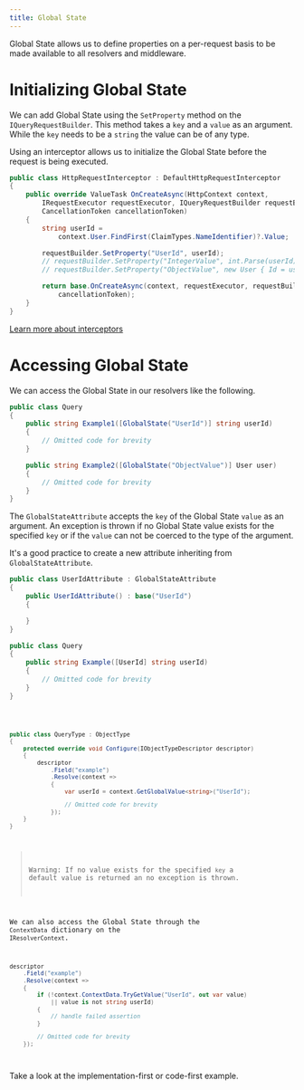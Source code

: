 ```yaml
---
title: Global State
---
```


Global State allows us to define properties on a per-request basis to be made available to all resolvers and middleware.

# Initializing Global State

We can add Global State using the `SetProperty` method on the `IQueryRequestBuilder`. This method takes a `key` and a `value` as an argument. While the `key` needs to be a `string` the value can be of any type.

Using an interceptor allows us to initialize the Global State before the request is being executed.

```csharp
public class HttpRequestInterceptor : DefaultHttpRequestInterceptor
{
    public override ValueTask OnCreateAsync(HttpContext context,
        IRequestExecutor requestExecutor, IQueryRequestBuilder requestBuilder,
        CancellationToken cancellationToken)
    {
        string userId =
            context.User.FindFirst(ClaimTypes.NameIdentifier)?.Value;

        requestBuilder.SetProperty("UserId", userId);
        // requestBuilder.SetProperty("IntegerValue", int.Parse(userId));
        // requestBuilder.SetProperty("ObjectValue", new User { Id = userId });

        return base.OnCreateAsync(context, requestExecutor, requestBuilder,
            cancellationToken);
    }
}
```

[Learn more about interceptors](/docs/hotchocolate/v13/server/interceptors)

# Accessing Global State

We can access the Global State in our resolvers like the following.

<ExampleTabs>
<Implementation>

```csharp
public class Query
{
    public string Example1([GlobalState("UserId")] string userId)
    {
        // Omitted code for brevity
    }

    public string Example2([GlobalState("ObjectValue")] User user)
    {
        // Omitted code for brevity
    }
}
```

The `GlobalStateAttribute` accepts the `key` of the Global State `value` as an argument. An exception is thrown if no Global State value exists for the specified `key` or if the `value` can not be coerced to the type of the argument.

It's a good practice to create a new attribute inheriting from `GlobalStateAttribute`.

```csharp
public class UserIdAttribute : GlobalStateAttribute
{
    public UserIdAttribute() : base("UserId")
    {

    }
}

public class Query
{
    public string Example([UserId] string userId)
    {
        // Omitted code for brevity
    }
}
```

</Implementation>
<Code>

```csharp
public class QueryType : ObjectType
{
    protected override void Configure(IObjectTypeDescriptor descriptor)
    {
        descriptor
            .Field("example")
            .Resolve(context =>
            {
                var userId = context.GetGlobalValue<string>("UserId");

                // Omitted code for brevity
            });
    }
}
```

> Warning: If no value exists for the specified `key` a default value is returned an no exception is thrown.

We can also access the Global State through the `ContextData` dictionary on the `IResolverContext`.

```csharp
descriptor
    .Field("example")
    .Resolve(context =>
    {
        if (!context.ContextData.TryGetValue("UserId", out var value)
            || value is not string userId)
        {
            // handle failed assertion
        }

        // Omitted code for brevity
    });
```

</Code>
<Schema>

Take a look at the implementation-first or code-first example.

</Schema>
</ExampleTabs>
